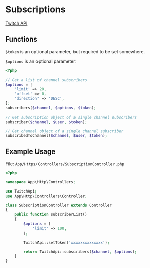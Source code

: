# Subscriptions

[Twitch API](https://github.com/justintv/Twitch-API/blob/master/subscribers.md)

## Functions

`$token` is an optional parameter, but required to be set somewhere.

`$options` is an optional parameter.

```php
<?php

// Get a list of channel subscribers
$options = [
    'limit' => 20,
    'offset' => 0,
    'direction' => 'DESC',
];
subscribers($channel, $options, $token);

// Get subscription object of a single channel subscribers
subscriber($channel, $user, $token);

// Get channel object of a single channel subscriber
subscribedToChannel($channel, $user, $token);
```

## Example Usage

File: `App/Https/Controllers/SubscriptionController.php`

```php
<?php

namespace App\Http\Controllers;

use TwitchApi;
use App\Http\Controllers\Controller;

class SubscriptionController extends Controller
{
    public function subscriberList()
    {
        $options = [
            'limit' => 100,
        ];

        TwitchApi::setToken('xxxxxxxxxxxxxx');

        return TwitchApi::subscribers($channel, $options);
    }
}
```